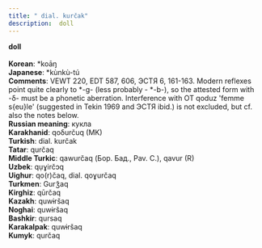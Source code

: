 ```yaml
---
title: " dial. kurčak"
description:  doll
---
```

<strong> doll</strong><br><br>
<strong>Korean</strong>:  *koāŋ<br>
<strong>Japanese</strong>:  *kùnkù-tú<br>
<strong>Comments</strong>:  VEWT 220, EDT 587, 606, ЭСТЯ 6, 161-163. Modern reflexes point quite clearly to *-g- (less probably - *-b-), so the attested form with -δ- must be a phonetic aberration. Interference with OT qoduz 'femme s{eu}le' (suggested in Tekin 1969 and ЭСТЯ ibid.) is not excluded, but cf. also the notes below.<br>
<strong>Russian meaning</strong>:  кукла<br>
<strong>Karakhanid</strong>:  qoδurčuq (MK)<br>
<strong>Turkish</strong>:  dial. kurčak<br>
<strong>Tatar</strong>:  qurčaq<br>
<strong>Middle Turkic</strong>:  qawurčaq (Бор. Бад., Pav. C.), qavur (R)<br>
<strong>Uzbek</strong>:  qụɣirčɔq<br>
<strong>Uighur</strong>:  qo(r)čaq, dial. qoɣurčaq<br>
<strong>Turkmen</strong>:  Gurǯaq<br>
<strong>Kirghiz</strong>:  qūrčaq<br>
<strong>Kazakh</strong>:  quwɨršaq<br>
<strong>Noghai</strong>:  quwɨršaq<br>
<strong>Bashkir</strong>:  qursaq<br>
<strong>Karakalpak</strong>:  quwɨršaq<br>
<strong>Kumyk</strong>:  qurčaq<br>


